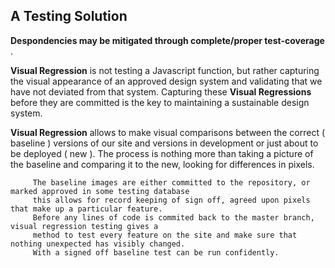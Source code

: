 ## A Testing Solution


**Despondencies may be mitigated through complete/proper test-coverage** .

**Visual Regression** is not testing a Javascript function, but rather capturing the visual appearance of an approved design system and validating that we have not deviated from that system. Capturing these **Visual Regressions** before they are committed is the key to maintaining a sustainable design system.

**Visual Regression** allows to make visual comparisons between the correct ( baseline ) versions of our site and versions in development or just about to be deployed ( new ). The process is nothing more than taking a picture of the baseline and comparing it to the new, looking for differences in pixels.

         The baseline images are either committed to the repository, or marked approved in some testing database
         this allows for record keeping of sign off, agreed upon pixels that make up a particular feature.
         Before any lines of code is commited back to the master branch, visual regression testing gives a
         method to test every feature on the site and make sure that nothing unexpected has visibly changed.
         With a signed off baseline test can be run confidently.